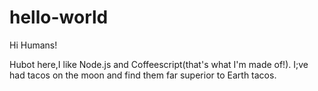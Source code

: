 # hello-world

Hi Humans!

Hubot here,I like Node.js and Coffeescript(that's what I'm made of!).
I;ve had tacos on the moon and find them far superior to Earth tacos.
